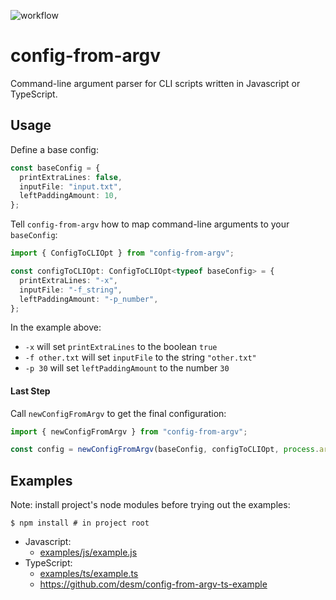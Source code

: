![workflow](https://github.com/desm/config-from-argv/actions/workflows/main.yml/badge.svg)

# config-from-argv

Command-line argument parser for CLI scripts written in Javascript or TypeScript.

## Usage

Define a base config:

```TypeScript
const baseConfig = {
  printExtraLines: false,
  inputFile: "input.txt",
  leftPaddingAmount: 10,
};
```

Tell `config-from-argv` how to map command-line arguments to your `baseConfig`:

```TypeScript
import { ConfigToCLIOpt } from "config-from-argv";

const configToCLIOpt: ConfigToCLIOpt<typeof baseConfig> = {
  printExtraLines: "-x",
  inputFile: "-f_string",
  leftPaddingAmount: "-p_number",
};
```

In the example above:

- `-x` will set `printExtraLines` to the boolean `true`
- `-f other.txt` will set `inputFile` to the string `"other.txt"`
- `-p 30` will set `leftPaddingAmount` to the number `30`

#### Last Step

Call `newConfigFromArgv` to get the final configuration:

```TypeScript
import { newConfigFromArgv } from "config-from-argv";

const config = newConfigFromArgv(baseConfig, configToCLIOpt, process.argv.slice(2));
```

## Examples

Note: install project's node modules before trying out the examples:

```Shell
$ npm install # in project root
```

- Javascript:
  - [examples/js/example.js](examples/js/example.js)
- TypeScript:
  - [examples/ts/example.ts](examples/ts/example.ts)
  - https://github.com/desm/config-from-argv-ts-example
